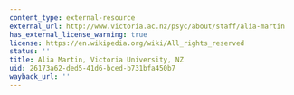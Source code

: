 ```yaml
---
content_type: external-resource
external_url: http://www.victoria.ac.nz/psyc/about/staff/alia-martin
has_external_license_warning: true
license: https://en.wikipedia.org/wiki/All_rights_reserved
status: ''
title: Alia Martin, Victoria University, NZ
uid: 26173a62-ded5-41d6-bced-b731bfa450b7
wayback_url: ''
---
```

